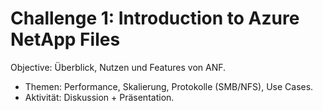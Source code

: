 # Challenge 1: Introduction to Azure NetApp Files

Objective: Überblick, Nutzen und Features von ANF.
- Themen: Performance, Skalierung, Protokolle (SMB/NFS), Use Cases.
- Aktivität: Diskussion + Präsentation.
